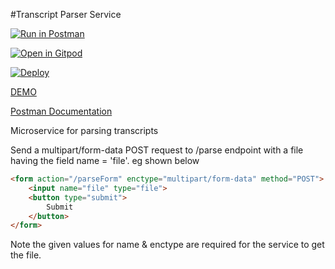 #Transcript Parser Service

[![Run in Postman](https://run.pstmn.io/button.svg)](https://www.postman.com/run-collection/eb4383a1dc7746205c44)

[![Open in Gitpod](https://gitpod.io/button/open-in-gitpod.svg)](https://gitpod.io/#https://github.com/uwidcit/parser-service)

[![Deploy](https://www.herokucdn.com/deploy/button.svg)](https://heroku.com/deploy)

[DEMO](https://uwi-transcript-parser.herokuapp.com/)

[Postman Documentation](https://documenter.getpostman.com/view/583570/TW73FRoP)

Microservice for parsing transcripts

Send a multipart/form-data POST request to /parse endpoint with a file having the field name = 'file'. eg shown below

```html
<form action="/parseForm" enctype="multipart/form-data" method="POST">
    <input name="file" type="file">
    <button type="submit">
        Submit
    </button>
</form>    
```
Note the given  values for name & enctype are required for the service to get the file.